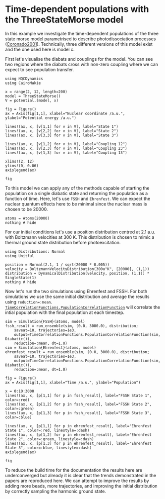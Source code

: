 # Time-dependent populations with the ThreeStateMorse model

In this example we investigate the time-dependent populations of the three state
morse model parametrised to describe photodissociation processes ([Coronado2001](@cite)).
Technically, three different versions of this model exist and the one used
here is model c.

First let's visualise the diabats and couplings for the model.
You can see two regions where the diabats cross with non-zero coupling where we can expect
to see population transfer.
```@example threestatemorse
using NQCDynamics
using CairoMakie

x = range(2, 12, length=200)
model = ThreeStateMorse()
V = potential.(model, x)

fig = Figure()
ax = Axis(fig[1,1], xlabel="Nuclear coordinate /a.u.", ylabel="Potential energy /a.u.")

lines!(ax, x, [v[1,1] for v in V], label="State 1")
lines!(ax, x, [v[2,2] for v in V], label="State 2")
lines!(ax, x, [v[3,3] for v in V], label="State 3")

lines!(ax, x, [v[1,2] for v in V], label="Coupling 12")
lines!(ax, x, [v[2,3] for v in V], label="Coupling 23")
lines!(ax, x, [v[1,3] for v in V], label="Coupling 13")

xlims!(2, 12)
ylims!(0, 0.06)
axislegend(ax)

fig 
```

To this model we can apply any of the methods capable of starting the population on a single
diabatic state and returning the population as a function of time.
Here, let's use `FSSH` and `Ehrenfest`.
We can expect the nuclear quantum effects here to be minimal since the nuclear mass is
chosen to be 20000. 
```@example threestatemorse
atoms = Atoms(20000)
nothing # hide
```

For our initial conditions let's use a position distribution centred at 2.1 a.u.
with Boltzmann velocities at 300 K.
This distribution is chosen to mimic a thermal ground state distribution before
photoexcitation.
```@example threestatemorse
using Distributions: Normal
using Unitful

position = Normal(2.1, 1 / sqrt(20000 * 0.005))
velocity = BoltzmannVelocityDistribution(300u"K", [20000], (1,1))
distribution = DynamicalDistribution(velocity, position, (1,1)) * SingleState(1)
nothing # hide
```

Now let's run the two simulations using Ehrenfest and FSSH.
For both simulations we use the same initial distribution and average the results
using `reduction=:mean`.
[`TimeCorrelationFunctions.PopulationCorrelationFunction`](@ref) will correlate
the intial population with the final population at each timestep.

```@example threestatemorse
sim = Simulation{FSSH}(atoms, model)
fssh_result = run_ensemble(sim, (0.0, 3000.0), distribution;
    saveat=10, trajectories=1e3,
    output=TimeCorrelationFunctions.PopulationCorrelationFunction(sim, Diabatic()),
    reduction=:mean, dt=1.0)
sim = Simulation{Ehrenfest}(atoms, model)
ehrenfest_result = run_ensemble(sim, (0.0, 3000.0), distribution;
    saveat=10, trajectories=1e3,
    output=TimeCorrelationFunctions.PopulationCorrelationFunction(sim, Diabatic()),
    reduction=:mean, dt=1.0)

fig = Figure()
ax = Axis(fig[1,1], xlabel="Time /a.u.", ylabel="Population")

x = 0:10:3000
lines!(ax, x, [p[1,1] for p in fssh_result], label="FSSH State 1", color=:red)
lines!(ax, x, [p[1,2] for p in fssh_result], label="FSSH State 2", color=:green)
lines!(ax, x, [p[1,3] for p in fssh_result], label="FSSH State 3", color=:blue)

lines!(ax, x, [p[1,1] for p in ehrenfest_result], label="Ehrenfest State 1", color=:red, linestyle=:dash)
lines!(ax, x, [p[1,2] for p in ehrenfest_result], label="Ehrenfest State 2", color=:green, linestyle=:dash)
lines!(ax, x, [p[1,3] for p in ehrenfest_result], label="Ehrenfest State 3", color=:blue, linestyle=:dash)
axislegend(ax)

fig
```

To reduce the build time for the documentation the results here are underconverged but
already it is clear that the trends demonstrated in the papers are reproduced here.
We can attempt to improve the results by adding more beads, more trajectories, and improving
the initial distribution by correctly sampling the harmonic ground state.
